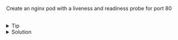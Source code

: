 Create an nginx pod with a liveness and readiness probe for port 80

<br>

<details>
<summary>Tip</summary>
Relevant Documentation [Probes](https://kubernetes.io/docs/tasks/configure-pod-container/configure-liveness-readiness-startup-probes/)

Answer file can be found at /answers/readiness-pod.yaml
</details>

<details>
<summary>Solution</summary>

Create this yaml file and then run kubectl create -f ```filename```

```plain 
apiVersion: v1
kind: Pod
metadata:
  name: nginx
  labels:
    run: nginx
spec:
  containers:
  - name: nginx
    image: nginx:latest
    readinessProbe:
      httpGet:
        path: /
        port: 80
      initialDelaySeconds: 5
      periodSeconds: 5
    livenessProbe:
      httpGet:
        path: /
        port: 80
```

</details>